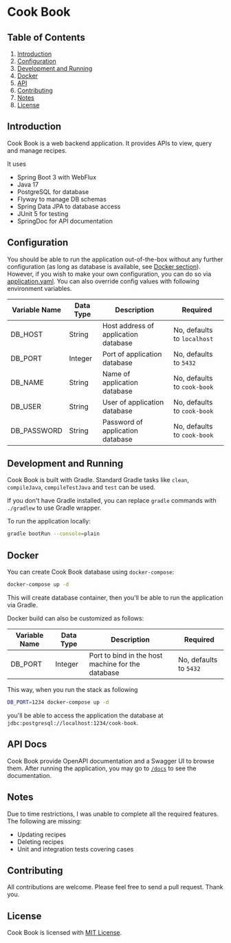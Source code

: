 # Cook Book

## Table of Contents

1. [Introduction](#introduction)
2. [Configuration](#configuration)
3. [Development and Running](#development-and-running)
4. [Docker](#docker)
5. [API](#api-docs)
6. [Contributing](#contributing)
7. [Notes](#notes)
8. [License](#license)

## Introduction

Cook Book is a web backend application. It provides APIs to view, query and manage recipes.

It uses

* Spring Boot 3 with WebFlux
* Java 17
* PostgreSQL for database
* Flyway to manage DB schemas
* Spring Data JPA to database access
* JUnit 5 for testing
* SpringDoc for API documentation

## Configuration

You should be able to run the application out-of-the-box without any further configuration (as long as database is available, see [Docker section](#docker)). However, if you wish to make your own configuration, you can do so via [application.yaml](src/main/resources/application.yaml). You can also override config values with following environment variables.

| Variable Name | Data Type | Description                          | Required                    |
|---------------|-----------|--------------------------------------|-----------------------------|
| DB_HOST       | String    | Host address of application database | No, defaults to `localhost` |
| DB_PORT       | Integer   | Port of application database         | No, defaults to `5432`      |
| DB_NAME       | String    | Name of application database         | No, defaults to `cook-book` |
| DB_USER       | String    | User of application database         | No, defaults to `cook-book` |
| DB_PASSWORD   | String    | Password of application database     | No, defaults to `cook-book` |

## Development and Running

Cook Book is built with Gradle. Standard Gradle tasks like `clean`, `compileJava`, `compileTestJava` and `test` can be used.

If you don't have Gradle installed, you can replace `gradle` commands with `./gradlew` to use Gradle wrapper.

To run the application locally:

```bash
gradle bootRun --console=plain
```

## Docker

You can create Cook Book database using `docker-compose`:

```bash
docker-compose up -d
```

This will create database container, then you'll be able to run the application via Gradle.

Docker build can also be customized as follows:

| Variable Name | Data Type | Description                                          | Required                                |
|---------------|-----------|------------------------------------------------------|-----------------------------------------|
| DB_PORT       | Integer   | Port to bind in the host machine for the database    | No, defaults to `5432`                  |

This way, when you run the stack as following

```bash
DB_PORT=1234 docker-compose up -d
```

you'll be able to access the application the database at `jdbc:postgresql://localhost:1234/cook-book`.

## API Docs

Cook Book provide OpenAPI documentation and a Swagger UI to browse them. After running the application, you may go to [`/docs`](http://localhost:8080/docs) to see the documentation.

## Notes

Due to time restrictions, I was unable to complete all the required features. The following are missing:

* Updating recipes
* Deleting recipes
* Unit and integration tests covering cases

## Contributing

All contributions are welcome. Please feel free to send a pull request. Thank you.

## License

Cook Book is licensed with [MIT License](LICENSE.md).
